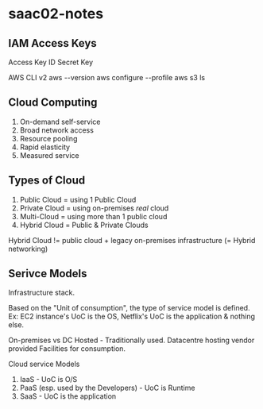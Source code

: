 # saac02-notes

## IAM Access Keys
Access Key ID
Secret Key

AWS CLI v2
aws --version
aws configure --profile <profilename>
aws s3 ls

## Cloud Computing
1. On-demand self-service
2. Broad network access
3. Resource pooling
4. Rapid elasticity
5. Measured service

## Types of Cloud
1. Public Cloud = using 1 Public Cloud
2. Private Cloud = using on-premises *real* cloud
3. Multi-Cloud = using more than 1 public cloud
4. Hybrid Cloud = Public & Private Clouds

Hybrid Cloud != public cloud + legacy on-premises infrastructure (= Hybrid networking)

## Serivce Models
Infrastructure stack.

Based on the "Unit of consumption", the type of service model is defined.
Ex: EC2 instance's UoC is the OS, Netflix's UoC is the application & nothing else.

On-premises vs DC Hosted - Traditionally used. Datacentre hosting vendor provided Facilities for consumption.

Cloud service Models
1. IaaS - UoC is O/S
2. PaaS (esp. used by the Developers) - UoC is Runtime
3. SaaS - UoC is the application
